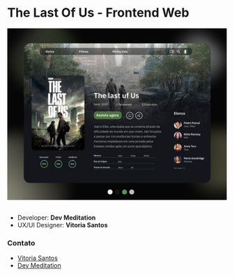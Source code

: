 # The Last Of Us - Frontend Web

![screen](/public/The-Last-Of-Us_Model.jpg)

## 
- Developer: **Dev Meditation**
- UX/UI Designer: **Vitoria Santos**


### Contato

- [Vitoria Santos](https://www.linkedin.com/in/vit%C3%B3ria-santos-3929191bb/)
- [Dev Meditation]()
